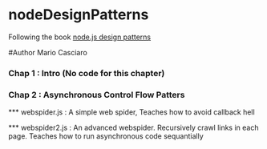 # nodeDesignPatterns

Following the book [node.js design patterns](https://www.packtpub.com/web-development/nodejs-design-patterns) 

#Author
Mario Casciaro

### Chap 1 : Intro (No code for this chapter)

### Chap 2 : Asynchronous Control Flow Patters 
*** webspider.js : A simple web spider, Teaches how to avoid callback hell

*** webspider2.js : An advanced webspider. Recursively crawl links in each page. Teaches how to run asynchronous code sequantially
